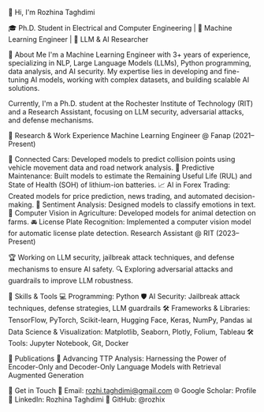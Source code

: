 👋 Hi, I'm Rozhina Taghdimi

🎓 Ph.D. Student in Electrical and Computer Engineering | 🧠 Machine Learning Engineer | 🤖 LLM & AI Researcher

🔹 About Me
I'm a Machine Learning Engineer with 3+ years of experience, specializing in NLP, Large Language Models (LLMs), Python programming, data analysis, and AI security. My expertise lies in developing and fine-tuning AI models, working with complex datasets, and building scalable AI solutions.

Currently, I'm a Ph.D. student at the Rochester Institute of Technology (RIT) and a Research Assistant, focusing on LLM security, adversarial attacks, and defense mechanisms.

🔹 Research & Work Experience
Machine Learning Engineer @ Fanap (2021–Present)

🚗 Connected Cars: Developed models to predict collision points using vehicle movement data and road network analysis.
🔋 Predictive Maintenance: Built models to estimate the Remaining Useful Life (RUL) and State of Health (SOH) of lithium-ion batteries.
📈 AI in Forex Trading: Created models for price prediction, news trading, and automated decision-making.
💬 Sentiment Analysis: Designed models to classify emotions in text.
🐄 Computer Vision in Agriculture: Developed models for animal detection on farms.
🚘 License Plate Recognition: Implemented a computer vision model for automatic license plate detection.
Research Assistant @ RIT (2023–Present)

🏆 Working on LLM security, jailbreak attack techniques, and defense mechanisms to ensure AI safety.
🔍 Exploring adversarial attacks and guardrails to improve LLM robustness.

🔹 Skills & Tools
💻 Programming: Python
🛡 AI Security: Jailbreak attack techniques, defense strategies, LLM guardrails
🛠 Frameworks & Libraries: TensorFlow, PyTorch, Scikit-learn, Hugging Face, Keras, NumPy, Pandas
📊 Data Science & Visualization: Matplotlib, Seaborn, Plotly, Folium, Tableau
🛠 Tools: Jupyter Notebook, Git, Docker

🔹 Publications
📄 Advancing TTP Analysis: Harnessing the Power of Encoder-Only and Decoder-Only Language Models with Retrieval Augmented Generation

🔹 Get in Touch
📧 Email: rozhi.taghdimi@gmail.com
🌐 Google Scholar: Profile
💼 LinkedIn: Rozhina Taghdimi
👾 GitHub: @rozhix

